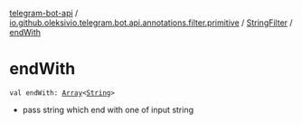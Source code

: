 [telegram-bot-api](../../index.md) / [io.github.oleksivio.telegram.bot.api.annotations.filter.primitive](../index.md) / [StringFilter](index.md) / [endWith](./end-with.md)

# endWith

`val endWith: `[`Array`](https://kotlinlang.org/api/latest/jvm/stdlib/kotlin/-array/index.html)`<`[`String`](https://kotlinlang.org/api/latest/jvm/stdlib/kotlin/-string/index.html)`>`
* pass string which end with one of input string
